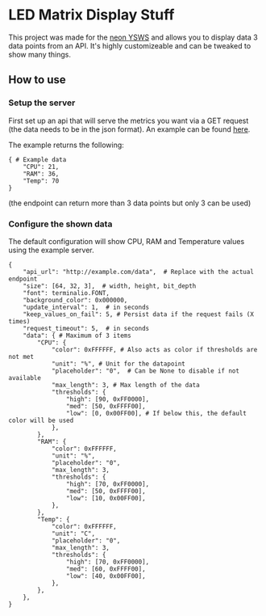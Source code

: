 # LED Matrix Display Stuff

This project was made for the [neon YSWS](https://github.com/hackclub/neon) and allows you to display data 3 data points from an API. It's highly customizeable and can be tweaked to show many things.

## How to use

### Setup the server

First set up an api that will serve the metrics you want via a GET request (the data needs to be in the json format).
An example can be found [here](./server.py).

The example returns the following:

```json5
{ # Example data
    "CPU": 21,
    "RAM": 36,
    "Temp": 70
}
```

(the endpoint can return more than 3 data points but only 3 can be used)

### Configure the shown data

The default configuration will show CPU, RAM and Temperature values using the example server.

```json5
{
    "api_url": "http://example.com/data",  # Replace with the actual endpoint
    "size": [64, 32, 3],  # width, height, bit_depth
    "font": terminalio.FONT,
    "background_color": 0x000000,
    "update_interval": 1,  # in seconds
    "keep_values_on_fail": 5, # Persist data if the request fails (X times)
    "request_timeout": 5,  # in seconds
    "data": { # Maximum of 3 items
        "CPU": {
            "color": 0xFFFFFF, # Also acts as color if thresholds are not met
            "unit": "%", # Unit for the datapoint
            "placeholder": "0",  # Can be None to disable if not available
            "max_length": 3, # Max length of the data
            "thresholds": {
                "high": [90, 0xFF0000],
                "med": [50, 0xFFFF00],
                "low": [0, 0x00FF00], # If below this, the default color will be used
            },
        },
        "RAM": {
            "color": 0xFFFFFF,
            "unit": "%",
            "placeholder": "0",
            "max_length": 3,
            "thresholds": {
                "high": [70, 0xFF0000],
                "med": [50, 0xFFFF00],
                "low": [10, 0x00FF00],
            },
        },
        "Temp": {
            "color": 0xFFFFFF,
            "unit": "C",
            "placeholder": "0",
            "max_length": 3,
            "thresholds": {
                "high": [70, 0xFF0000],
                "med": [60, 0xFFFF00],
                "low": [40, 0x00FF00],
            },
        },
    },
}
```
